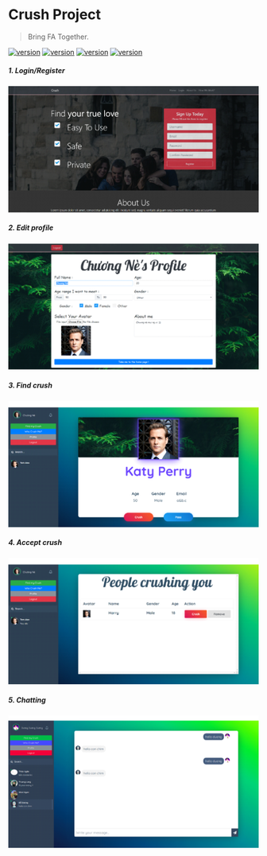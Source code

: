 # Crush Project
> Bring FA Together.

[![version](https://img.shields.io/badge/version-1.0-green.svg?style=flat-square)](https://semver.org)
[![version](https://img.shields.io/badge/build-passing-green?style=flat-square)](https://semver.org)
[![version](https://img.shields.io/badge/jdk-v8.0-yellow?style=flat-square)](https://semver.org)
[![version](https://img.shields.io/badge/tomcat-v9.0-yellow?style=flat-square)](https://semver.org)

##### 1. Login/Register
![](/docs/images/login.png)

##### 2. Edit profile
![](/docs/images/profile.png)

##### 3. Find crush
![](/docs/images/find_crush.png)

##### 4. Accept crush
![](/docs/images/accept_crush.png)

##### 5. Chatting
![](/docs/images/chat.png)
